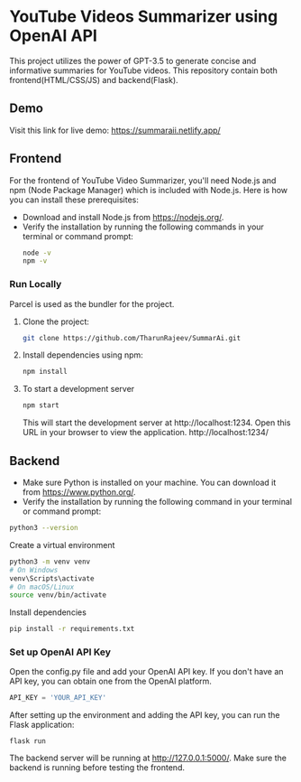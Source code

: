 # YouTube Videos Summarizer using OpenAI API

This project utilizes the power of GPT-3.5 to generate concise and informative summaries for YouTube videos. This repository contain both frontend(HTML/CSS/JS) and backend(Flask).

## Demo

Visit this link for live demo: https://summaraii.netlify.app/

## Frontend

For the frontend of YouTube Video Summarizer, you'll need Node.js and npm (Node Package Manager) which is included with Node.js. Here is how you can install these prerequisites:

- Download and install Node.js from https://nodejs.org/.
- Verify the installation by running the following commands in your terminal or command prompt:
  ```bash
  node -v
  npm -v
  ```

### Run Locally

Parcel is used as the bundler for the project.

1. Clone the project:
   ```bash
   git clone https://github.com/TharunRajeev/SummarAi.git
   ```
2. Install dependencies using npm:
   ```bash
   npm install
   ```
3. To start a development server
   ```bash
   npm start
   ```
   This will start the development server at http://localhost:1234. Open this URL in your browser to view the application.
   http://localhost:1234/

## Backend

- Make sure Python is installed on your machine. You can download it from https://www.python.org/.
- Verify the installation by running the following command in your terminal or command prompt:

```bash
python3 --version
```

Create a virtual environment

```bash
python3 -m venv venv
# On Windows
venv\Scripts\activate
# On macOS/Linux
source venv/bin/activate
```

Install dependencies

```bash
pip install -r requirements.txt
```

### Set up OpenAI API Key

Open the config.py file and add your OpenAI API key. If you don't have an API key, you can obtain one from the OpenAI platform.

```python
API_KEY = 'YOUR_API_KEY'
```

After setting up the environment and adding the API key, you can run the Flask application:

```
flask run
```

The backend server will be running at http://127.0.0.1:5000/. Make sure the backend is running before testing the frontend.
